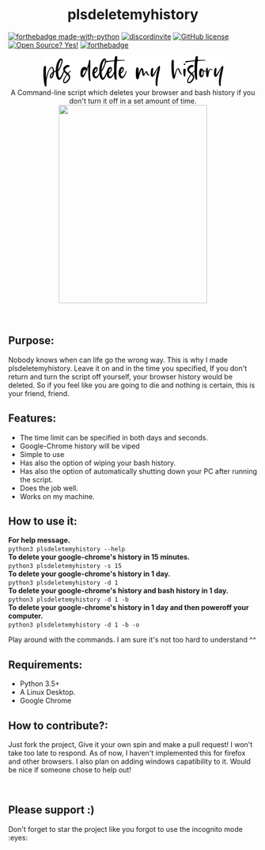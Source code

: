 <h1 align=center>plsdeletemyhistory</h1>







[![forthebadge made-with-python](http://ForTheBadge.com/images/badges/made-with-python.svg)](https://www.python.org/) 
[![discordinvite](https://discord.com/api/guilds/735163958356607077/embed.png)](https://discord.gg/WfqjXTwjGs)
[![GitHub license](https://img.shields.io/github/license/Naereen/StrapDown.js.svg)](https://github.com/Naereen/StrapDown.js/blob/master/LICENSE)
[![Open Source? Yes!](https://badgen.net/badge/Open%20Source%20%3F/Yes%21/blue?icon=github)](https://github.com/Naereen/badges/) 
[![forthebadge](https://forthebadge.com/images/badges/open-source.svg)](https://forthebadge.com)






<p align=center>
<img src="eastwood.regular.png"></img>
<br> 
A Command-line script which deletes your browser and bash history if you don't turn it off in a set amount of time.
<br>
<img src="https://ih1.redbubble.net/image.1216541059.7564/flat,750x,075,f-pad,750x1000,f8f8f8.jpg" width=300 height=400></img>
</p>
<br>
<h2>Purpose:</h2>
<p>Nobody knows when can life go the wrong way. This is why I made plsdeletemyhistory. Leave it on and in the time you specified, If you don't return and turn the script off yourself, your browser history would be deleted. So if you feel like you are going to die and nothing is certain, this is your friend, friend.</p>
<h2>Features:</h2>
<p>
<ul>
  <li>The time limit can be specified in both days and seconds.</li>
  <li>Google-Chrome history will be viped</li>
  <li>Simple to use</li>
  <li>Has also the option of wiping your bash history.</li>
  <li>Has also the option of automatically shutting down your PC after running the script.</li>
  <li>Does the job well.</li>
  <li>Works on my machine.</li>
</ul>
</p>
<h2>How to use it:</h2>
<b>For help message.</b><br>
<code>python3 plsdeletemyhistory --help</code><br>
<b>To delete your google-chrome's history in 15 minutes.</b><br>
<code>python3 plsdeletemyhistory -s 15</code><br>
<b>To delete your google-chrome's history in 1 day.</b><br>
<code>python3 plsdeletemyhistory -d 1</code><br>
<b>To delete your google-chrome's history and bash history in 1 day.</b><br>
<code>python3 plsdeletemyhistory -d 1 -b</code><br>
<b>To delete your google-chrome's history in 1 day and then poweroff your computer.</b><br>
<code>python3 plsdeletemyhistory -d 1 -b -o</code><br>
<p>Play around with the commands. I am sure it's not too hard to understand ^^</p>
<h2>Requirements:</h2>
<p>
  <ul>
    <li>Python 3.5+</li>
    <li>A Linux Desktop.</li>
    <li>Google Chrome</li>
  </ul>
</p>
<h2>How to contribute?: </h2>
<p>Just fork the project, Give it your own spin and make a pull request! I won't take too late to respond. As of now, I haven't implemented this for firefox and other browsers. I also plan on adding windows capatibility to it. Would be nice if someone chose to help out!</p>
<br>
<h2>Please support :)</h2>
<p>Don't forget to star the project like you forgot to use the incognito mode :eyes:</p>
